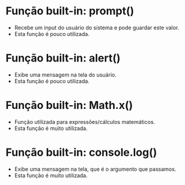 # Função built-in: prompt()

- Recebe um input do usuário do sistema e pode guardar este valor.
- Esta função é pouco utilizada.

# Função built-in: alert()

- Exibe uma mensagem na tela do usuário.
- Esta função é pouco utilizada.

# Função built-in: Math.x()

- Função utilizada para expressões/cálculos matemáticos.
- Esta função é muito utilizada.

# Função built-in: console.log()

- Exibe uma mensagem na tela, que é o argumento que passamos.
- Esta função é muito utilizada.
